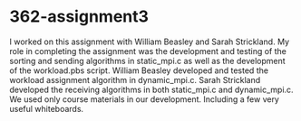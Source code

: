 # 362-assignment3


I worked on this assignment with William Beasley and Sarah Strickland. My role in completing the assignment was the development and testing of the sorting and sending algorithms in static_mpi.c as well as the development of the workload.pbs script. William Beasley developed and tested the workload assignment algorithm in dynamic_mpi.c. Sarah Strickland developed the receiving algorithms in both static_mpi.c and dynamic_mpi.c. We used only course materials in our development. Including a few very useful whiteboards.
